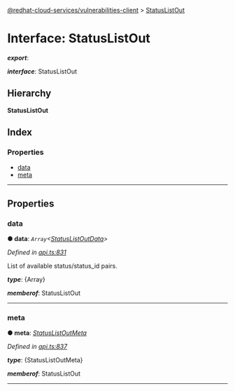 [@redhat-cloud-services/vulnerabilities-client](../README.md) > [StatusListOut](../interfaces/statuslistout.md)

# Interface: StatusListOut

*__export__*: 

*__interface__*: StatusListOut

## Hierarchy

**StatusListOut**

## Index

### Properties

* [data](statuslistout.md#data)
* [meta](statuslistout.md#meta)

---

## Properties

<a id="data"></a>

###  data

**● data**: *`Array`<[StatusListOutData](statuslistoutdata.md)>*

*Defined in [api.ts:831](https://github.com/RedHatInsights/javascript-clients/blob/master/packages/vulnerabilities/git-api/api.ts#L831)*

List of available status/status\_id pairs.

*__type__*: {Array}

*__memberof__*: StatusListOut

___
<a id="meta"></a>

###  meta

**● meta**: *[StatusListOutMeta](statuslistoutmeta.md)*

*Defined in [api.ts:837](https://github.com/RedHatInsights/javascript-clients/blob/master/packages/vulnerabilities/git-api/api.ts#L837)*

*__type__*: {StatusListOutMeta}

*__memberof__*: StatusListOut

___

